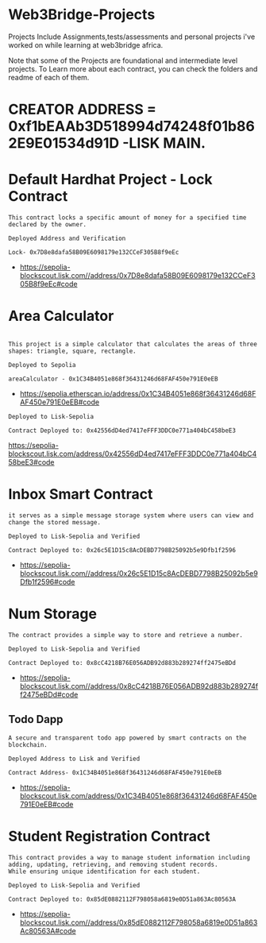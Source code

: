 # Web3Bridge-Projects

Projects Include Assignments,tests/assessments and personal projects i've worked on while learning at web3bridge africa.

Note that some of the Projects are foundational and intermediate level projects. To Learn more about each contract, you can check the folders and readme of each of them.

# CREATOR ADDRESS = 0xf1bEAAb3D518994d74248f01b862E9E01534d91D -LISK MAIN.

# Default Hardhat Project - Lock Contract

```
This contract locks a specific amount of money for a specified time declared by the owner.

Deployed Address and Verification

Lock- 0x7D8e8dafa58B09E6098179e132CCeF305B8f9eEc
```

- https://sepolia-blockscout.lisk.com//address/0x7D8e8dafa58B09E6098179e132CCeF305B8f9eEc#code

# Area Calculator

```

This project is a simple calculator that calculates the areas of three shapes: triangle, square, rectangle.

Deployed to Sepolia

areaCalculator - 0x1C34B4051e868f36431246d68FAF450e791E0eEB

```

- https://sepolia.etherscan.io/address/0x1C34B4051e868f36431246d68FAF450e791E0eEB#code

```
Deployed to Lisk-Sepolia

Contract Deployed to: 0x42556dD4ed7417eFFF3DDC0e771a404bC458beE3
```

https://sepolia-blockscout.lisk.com/address/0x42556dD4ed7417eFFF3DDC0e771a404bC458beE3#code

# Inbox Smart Contract

```
it serves as a simple message storage system where users can view and change the stored message.

Deployed to Lisk-Sepolia and Verified

Contract Deployed to: 0x26c5E1D15c8AcDEBD7798B25092b5e9Dfb1f2596
```

- https://sepolia-blockscout.lisk.com//address/0x26c5E1D15c8AcDEBD7798B25092b5e9Dfb1f2596#code

# Num Storage

```
The contract provides a simple way to store and retrieve a number.

Deployed to Lisk-Sepolia and Verified

Contract Deployed to: 0x8cC4218B76E056ADB92d883b289274ff2475eBDd
```

- https://sepolia-blockscout.lisk.com//address/0x8cC4218B76E056ADB92d883b289274ff2475eBDd#code

## Todo Dapp

```
A secure and transparent todo app powered by smart contracts on the blockchain.

Deployed Address to Lisk and Verified

Contract Address- 0x1C34B4051e868f36431246d68FAF450e791E0eEB
```

- https://sepolia-blockscout.lisk.com/address/0x1C34B4051e868f36431246d68FAF450e791E0eEB#code

# Student Registration Contract

```
This contract provides a way to manage student information including
adding, updating, retrieving, and removing student records.
While ensuring unique identification for each student.

Deployed to Lisk-Sepolia and Verified

Contract Deployed to: 0x85dE0882112F798058a6819e0D51a863Ac80563A
```

- https://sepolia-blockscout.lisk.com//address/0x85dE0882112F798058a6819e0D51a863Ac80563A#code
